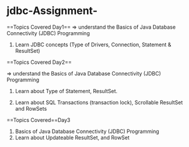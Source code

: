 # jdbc-Assignment-

==Topics Covered Day1==
=> understand the Basics of Java Database Connectivity (JDBC) Programming 
		
1. Learn JDBC concepts (Type of Drivers, Connection, Statement & ResultSet)

==Topics Covered Day2==

=> understand the Basics of Java Database Connectivity (JDBC) Programming 
1. Learn about Type of Statement, ResultSet.
	
		
2. Learn about SQL Transactions (transaction lock), Scrollable ResultSet and RowSets	


==Topics Covered==Day3

1. Basics of Java Database Connectivity (JDBC) Programming
2. Learn about Updateable ResultSet, and RowSet



